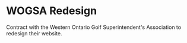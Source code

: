 # WOGSA Redesign

Contract with the Western Ontario Golf Superintendent's Association to redesign their website.